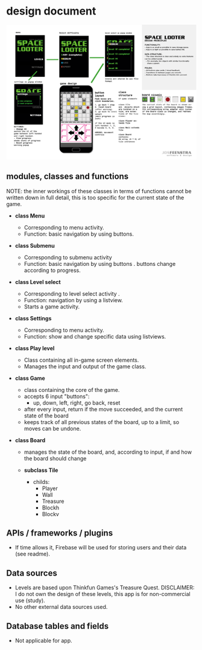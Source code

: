 # design document

![design document](https://raw.githubusercontent.com/josfeenstra/Space-Looter/master/doc/documentation/design%20document.png)

## modules, classes and functions
NOTE: the inner workings of these classes in terms of functions cannot be written down in full detail, this is too specific for the current state of the game.

- **class Menu**
  - Corresponding to menu activity.
  - Function: basic navigation by using buttons.

- **class Submenu**
  - Corresponding to submenu activity
  - Function: basic navigation by using buttons .
            buttons change according to progress.

- **class Level select**
  - Corresponding to level select activity .
  - Function: navigation by using a listview.
  - Starts a game activity.

- **class Settings**
  - Corresponding to menu activity.
  - Function: show and change specific data using listviews.

- **class Play level**
  - Class containing all in-game screen elements.  
  - Manages the input and output of the game class.

- **class Game**
  - class containing the core of the game.
  - accepts 6 input "buttons":
    - up, down, left, right, go back, reset 
  - after every input, return if the move succeeded, and the current state of the board
  - keeps track of all previous states of the board, up to a limit, so moves can be undone.

- **class Board**
    - manages the state of the board, and, according to input, if and how the board should change

    - **subclass Tile**
      - childs:
        - Player
        - Wall
        - Treasure
        - Blockh
        - Blockv

## APIs / frameworks / plugins
- If time allows it, Firebase will be used for storing users and their data (see readme).

## Data sources
- Levels are based upon Thinkfun Games's Treasure Quest.
  DISCLAIMER: I do not own the design of these levels, this app is for non-commercial use (study).
- No other external data sources used.  

## Database tables and fields
- Not applicable for app.

